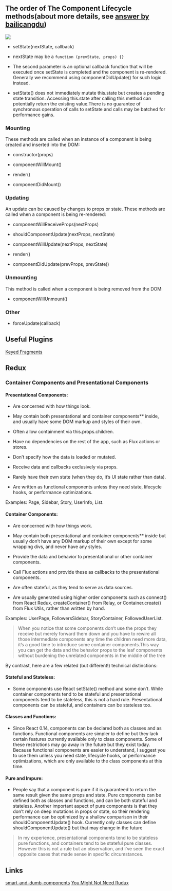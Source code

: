 ## The order of The Component Lifecycle methods(about more details, see [answer by bailicangdu](http://react-china.org/t/react-redux/9072/13?u=ne-smalltown))

![](http://mmbiz.qpic.cn/mmbiz_png/meG6Vo0MevhInLnhZibzCk7gnIRP70DHBOgNZKBReh9XPwfiamSeciaiamnicYaNHmf3vo62kTKGTk7nT6ypasxu4ZQ/640?wx_fmt=png&tp=webp&wxfrom=5&wx_lazy=1)

- setState(nextState, callback)

- nextState may be a `function (prevState, props) {}`

- The second parameter is an optional callback function that will be executed once setState is completed and the component is re-rendered. Generally we recommend using componentDidUpdate() for such logic instead.

- setState() does not immediately mutate this.state but creates a pending state transition. Accessing this.state after calling this method can potentially return the existing value.There is no guarantee of synchronous operation of calls to setState and calls may be batched for performance gains.

### Mounting
These methods are called when an instance of a component is being created and inserted into the DOM:

- constructor(props)

- componentWillMount()

- render()

- componentDidMount()

### Updating

An update can be caused by changes to props or state. These methods are called when a component is being re-rendered:

- componentWillReceiveProps(nextProps)

- shouldComponentUpdate(nextProps, nextState)

- componentWillUpdate(nextProps, nextState)

- render()

- componentDidUpdate(prevProps, prevState))

### Unmounting

This method is called when a component is being removed from the DOM:

- componentWillUnmount()

### Other

- forceUpdate(callback)

## Useful Plugins

[Keyed Fragments](https://facebook.github.io/react/docs/create-fragment.html)

## Redux

### Container Components and Presentational Components

#### Presentational Components:

- Are concerned with how things look.

- May contain both presentational and container components** inside, and usually have some DOM markup and styles of their own.

- Often allow containment via this.props.children.

- Have no dependencies on the rest of the app, such as Flux actions or stores.

- Don’t specify how the data is loaded or mutated.

- Receive data and callbacks exclusively via props.

- Rarely have their own state (when they do, it’s UI state rather than data).

- Are written as functional components unless they need state, lifecycle hooks, or performance optimizations.

Examples: Page, Sidebar, Story, UserInfo, List.

#### Container Components:

- Are concerned with how things work.

- May contain both presentational and container components** inside but usually don’t have any DOM markup of their own except for some wrapping divs, and never have any styles.

- Provide the data and behavior to presentational or other container components.

- Call Flux actions and provide these as callbacks to the presentational components.

- Are often stateful, as they tend to serve as data sources.

- Are usually generated using higher order components such as connect() from React Redux, createContainer() from Relay, or Container.create() from Flux Utils, rather than written by hand.

Examples: UserPage, FollowersSidebar, StoryContainer, FollowedUserList.

> When you notice that some components don’t use the props they receive but merely forward them down and you have to rewire all those intermediate components any time the children need more data, it’s a good time to introduce some container components.This way you can get the data and the behavior props to the leaf components without burdening the unrelated components in the middle of the tree

By contrast, here are a few related (but different!) technical distinctions:

#### Stateful and Stateless:
- Some components use React setState() method and some don’t. While container components tend to be stateful and presentational components tend to be stateless, this is not a hard rule. Presentational components can be stateful, and containers can be stateless too.

#### Classes and Functions:
- Since React 0.14, components can be declared both as classes and as functions. Functional components are simpler to define but they lack certain features currently available only to class components. Some of these restrictions may go away in the future but they exist today. Because functional components are easier to understand, I suggest you to use them unless you need state, lifecycle hooks, or performance optimizations, which are only available to the class components at this time.

#### Pure and Impure:
- People say that a component is pure if it is guaranteed to return the same result given the same props and state. Pure components can be defined both as classes and functions, and can be both stateful and stateless. Another important aspect of pure components is that they don’t rely on deep mutations in props or state, so their rendering performance can be optimized by a shallow comparison in their shouldComponentUpdate() hook. Currently only classes can define shouldComponentUpdate() but that may change in the future

> In my experience, presentational components tend to be stateless pure functions, and containers tend to be stateful pure classes. However this is not a rule but an observation, and I’ve seen the exact opposite cases that made sense in specific circumstances.

## Links

[smart-and-dumb-components](https://medium.com/@dan_abramov/smart-and-dumb-components-7ca2f9a7c7d0#.d3cn7lsti)
[You Might Not Need Rudux](https://medium.com/@dan_abramov/you-might-not-need-redux-be46360cf367#.3w59x6s1e)
